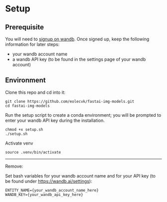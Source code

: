 # Setup

## Prerequisite

You will need to [signup on wandb](https://app.wandb.ai/login?signup=true).
Once signed up, keep the following information for later steps:
  * your wandb account name
  * a wandb API key (to be found in the settings page of your wandb account)

## Environment

Clone this repo and cd into it:
```
git clone https://github.com/eolecvk/fastai-img-models.git
cd fastai-img-models
```

Run the setup script to create a conda environment; you will be prompted to enter your wandb API key during the installation.
```
chmod +x setup.sh
./setup.sh
```

Activate venv
```
source .venv/bin/activate
```
---

Remove:

Set bash variables for your wandb account name and for your API key (to be found under https://wandb.ai/settings):
```
ENTITY_NAME={your_wandb_account_name_here}
WANDB_KEY={your_wandb_api_key_here}
```